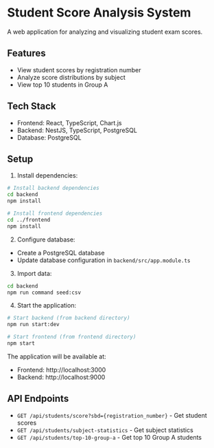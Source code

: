 # Student Score Analysis System

A web application for analyzing and visualizing student exam scores.

## Features

- View student scores by registration number
- Analyze score distributions by subject
- View top 10 students in Group A

## Tech Stack

- Frontend: React, TypeScript, Chart.js
- Backend: NestJS, TypeScript, PostgreSQL
- Database: PostgreSQL

## Setup

1. Install dependencies:

```bash
# Install backend dependencies
cd backend
npm install

# Install frontend dependencies
cd ../frontend
npm install
```

2. Configure database:

- Create a PostgreSQL database
- Update database configuration in `backend/src/app.module.ts`

3. Import data:

```bash
cd backend
npm run command seed:csv
```

4. Start the application:

```bash
# Start backend (from backend directory)
npm run start:dev

# Start frontend (from frontend directory)
npm start
```

The application will be available at:

- Frontend: http://localhost:3000
- Backend: http://localhost:9000

## API Endpoints

- `GET /api/students/score?sbd={registration_number}` - Get student scores
- `GET /api/students/subject-statistics` - Get subject statistics
- `GET /api/students/top-10-group-a` - Get top 10 Group A students
